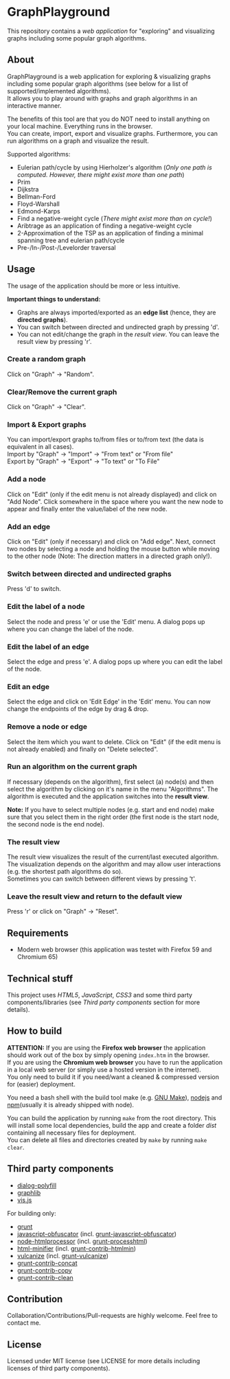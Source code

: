 # GraphPlayground

This repository contains a *web application* for "exploring" and visualizing graphs including some popular graph algorithms.

## About

GraphPlayground is a web application for exploring & visualizing graphs including some popular graph algorithms (see below for a list of supported/implemented algorithms).<br>
It allows you to play around with graphs and graph algorithms in an interactive manner.

The benefits of this tool are that you do NOT need to install anything on your local machine. Everything runs in the browser.<br>
You can create, import, export and visualize graphs. Furthermore, you can run algorithms on a graph and visualize the result.<br>

Supported algorithms:

- Eulerian path/cycle by using Hierholzer's algorithm (*Only one path is computed. However, there might exist more than one path*)
- Prim
- Dijkstra
- Bellman-Ford
- Floyd-Warshall
- Edmond-Karps
- Find a negative-weight cycle (*There might exist more than on cycle!*)
- Aribtrage as an application of finding a negative-weight cycle
- 2-Approximation of the TSP as an application of finding a minimal spanning tree and eulerian path/cycle
- Pre-/In-/Post-/Levelorder traversal

## Usage

The usage of the application should be more or less intuitive.

**Important things to understand:**

- Graphs are always imported/exported as an **edge list** (hence, they are **directed graphs**).
- You can switch between directed and undirected graph by pressing 'd'.
- You can not edit/change the graph in the *result view*. You can leave the result view by pressing 'r'.

### Create a random graph
Click on "Graph" -> "Random".

### Clear/Remove the current graph
Click on "Graph" -> "Clear".

### Import & Export graphs
You can import/export graphs to/from files or to/from text (the data is equivalent in all cases).<br>
Import by "Graph" -> "Import" -> "From text" or "From file"<br>
Export by "Graph" -> "Export" -> "To text" or "To File"<br>

### Add a node
Click on "Edit" (only if the edit menu is not already displayed) and click on "Add Node". Click somewhere in the space where you want the new node to appear and finally enter the value/label of the new node.

### Add an edge
Click on "Edit" (only if necessary) and click on "Add edge". Next, connect two nodes by selecting a node and holding the mouse button while moving to the other node (Note: The direction matters in a directed graph only!).

### Switch between directed and undirected graphs
Press 'd' to switch.

### Edit the label of a node
Select the node and press 'e' or use the 'Edit' menu. A dialog pops up where you can change the label of the node.

### Edit the label of an edge
Select the edge and press 'e'. A dialog pops up where you can edit the label of the node.

### Edit an edge
Select the edge and click on 'Edit Edge' in the 'Edit' menu. You can now change the endpoints of the edge by drag & drop.

### Remove a node or edge
Select the item which you want to delete. Click on "Edit" (if the edit menu is not already enabled) and finally on "Delete selected".

### Run an algorithm on the current graph
If necessary (depends on the algorithm), first select (a) node(s) and then select the algorithm by clicking on it's name in the menu "Algorithms". The algorithm is executed and the application switches into the **result view**.

**Note:** If you have to select multiple nodes (e.g. start and end node) make sure that you select them in the right order (the first node is the start node, the second node is the end node).

### The result view
The result view visualizes the result of the current/last executed algorithm. The visualization depends on the algorithm and may allow user interactions (e.g. the shortest path algorithms do so).<br>
Sometimes you can switch between different views by pressing 't'.

### Leave the result view and return to the default view
Press 'r' or click on "Graph" -> "Reset".

## Requirements

- Modern web browser (this application was testet with Firefox 59 and Chromium 65)

## Technical stuff

This project uses *HTML5*, *JavaScript*, *CSS3* and some third party components/libraries (see *Third party components* section for more details).

## How to build

**ATTENTION:** If you are using the **Firefox web browser** the application should work out of the box by simply opening `index.htm` in the browser.<br>
If you are using the **Chromium web browser** you have to run the application in a local web server (or simply use a hosted version in the internet).<br>
You only need to build it if you need/want a cleaned & compressed version for (easier) deployment.

You need a bash shell with the build tool make (e.g. [GNU Make](https://www.gnu.org/software/make/)), [nodejs](https://github.com/nodejs) and [npm](https://github.com/npm/npm)(usually it is already shipped with node).

You can build the application by running `make` from the root directory. This will install some local dependencies, build the app and create a folder *dist* containing all necessary files for deployment.<br>
You can delete all files and directories created by `make` by running `make clear`.

## Third party components

- [dialog-polyfill](https://github.com/GoogleChrome/dialog-polyfill)
- [graphlib](https://github.com/dagrejs/graphlib)
- [vis.js](https://github.com/almende/vis)

For building only:

- [grunt](https://github.com/gruntjs/grunt)
- [javascript-obfuscator](https://github.com/javascript-obfuscator/javascript-obfuscator) (incl. [grunt-javascript-obfuscator](https://github.com/tomasz-oponowicz/grunt-javascript-obfuscator))
- [node-htmlprocessor](https://github.com/dciccale/node-htmlprocessor) (incl. [grunt-processhtml](https://github.com/dciccale/grunt-processhtml))
- [html-minifier](https://github.com/kangax/html-minifier) (incl. [grunt-contrib-htmlmin](https://github.com/gruntjs/grunt-contrib-htmlmin))
- [vulcanize](https://github.com/Polymer/polymer-bundler) (incl. [grunt-vulcanize](https://github.com/googlearchive/grunt-vulcanize))
- [grunt-contrib-concat](https://github.com/gruntjs/grunt-contrib-concat)
- [grunt-contrib-copy](https://github.com/gruntjs/grunt-contrib-copy)
- [grunt-contrib-clean](https://github.com/gruntjs/grunt-contrib-clean)

## Contribution

Collaboration/Contributions/Pull-requests are highly welcome. Feel free to contact me.

## License

Licensed under MIT license (see LICENSE for more details including licenses of third party components).